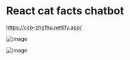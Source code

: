 # React cat facts chatbot

https://csb-zhgfhu.netlify.app/

![image](https://user-images.githubusercontent.com/64545813/175998567-73cb0470-2420-49c1-89aa-c9bf62b561a5.png)

![image](https://user-images.githubusercontent.com/64545813/176002018-e1caa22b-4a3e-47ed-a470-d790a5ffc0d1.png)

